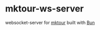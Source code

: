 # mktour-ws-server

websocket-server for [mktour](https://github.com/mktour-org) built with [Bun](https://bun.sh)
